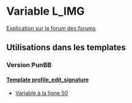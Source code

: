 # Variable L_IMG
[Explication sur le forum des forums](http://forum.forumactif.com/t294113-listing-des-variables#L_IMG)

## Utilisations dans les templates

### Version PunBB

#### [Template profile_edit_signature](punbb/profile_edit_signature.md)
* [Variable à la ligne 50](../punbb/profile_edit_signature.tpl#L50)